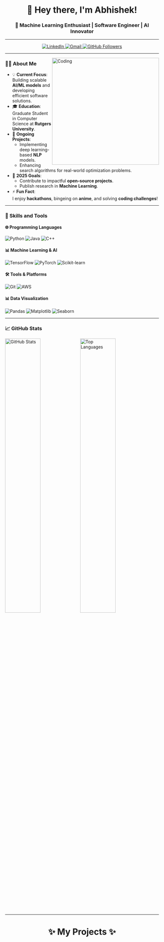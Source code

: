 <h1 align="center">👋 Hey there, I'm Abhishek!</h1>
<h3 align="center">🚀 Machine Learning Enthusiast | Software Engineer | AI Innovator</h3>

---

<p align="center">
  <a href="https://www.linkedin.com/in/abhishek-jani-21a570158/">
    <img src="https://img.shields.io/badge/LinkedIn-%230077B5.svg?style=for-the-badge&logo=linkedin&logoColor=white" alt="LinkedIn">
  </a>
  <a href="mailto:abhishekjani075@gmail.com">
    <img src="https://img.shields.io/badge/Gmail-D14836?style=for-the-badge&logo=gmail&logoColor=white" alt="Gmail">
  </a>
  <a href="https://github.com/abhishekjani123">
    <img src="https://img.shields.io/github/followers/abhishekjani123?style=for-the-badge&logo=github" alt="GitHub Followers">
  </a>
</p>

---

<img align="right" alt="Coding" width="350" src="https://media.giphy.com/media/bGgsc5mWoryfgKBx1u/giphy.gif" />
<!--<img align="right" alt="Coding" width="350" src="https://media.giphy.com/media/qgQUggAC3Pfv687qPC/giphy.gif" />-->

### 👨‍💻 About Me
- 💡 **Current Focus**:  
  Building scalable **AI/ML models** and developing efficient software solutions.  
- 🎓 **Education**:  
  Graduate Student in Computer Science at **Rutgers University**.  
- 🔭 **Ongoing Projects**:  
  - Implementing deep learning-based **NLP** models.  
  - Enhancing search algorithms for real-world optimization problems.  
- 🎯 **2025 Goals**:  
  - Contribute to impactful **open-source projects**.  
  - Publish research in **Machine Learning**.  
- ⚡ **Fun Fact**:  
  I enjoy **hackathons**, bingeing on **anime**, and solving **coding challenges**!  

---

### 🚀 Skills and Tools  

#### 🌐 Programming Languages  
<p align="left">
  <img src="https://img.shields.io/badge/Python-3670A0?style=for-the-badge&logo=python&logoColor=ffdd54" alt="Python" />
  <img src="https://img.shields.io/badge/Java-ED8B00?style=for-the-badge&logo=java&logoColor=white" alt="Java" />
  <img src="https://img.shields.io/badge/C%2B%2B-00599C?style=for-the-badge&logo=cplusplus&logoColor=white" alt="C++" />
</p>

#### 📊 Machine Learning & AI  
<p align="left">
  <img src="https://img.shields.io/badge/TensorFlow-FF6F00?style=for-the-badge&logo=tensorflow&logoColor=white" alt="TensorFlow" />
  <img src="https://img.shields.io/badge/PyTorch-EE4C2C?style=for-the-badge&logo=pytorch&logoColor=white" alt="PyTorch" />
  <img src="https://img.shields.io/badge/Scikit--Learn-F7931E?style=for-the-badge&logo=scikit-learn&logoColor=white" alt="Scikit-learn" />
</p>

#### 🛠️ Tools & Platforms  
<p align="left">
  <img src="https://img.shields.io/badge/Git-F05032?style=for-the-badge&logo=git&logoColor=white" alt="Git" />
  <img src="https://img.shields.io/badge/Amazon_AWS-232F3E?style=for-the-badge&logo=amazon-aws&logoColor=white" alt="AWS" />
</p>

#### 📊 Data Visualization  
<p align="left">
  <img src="https://img.shields.io/badge/Pandas-150458?style=for-the-badge&logo=pandas&logoColor=white" alt="Pandas" />
  <img src="https://img.shields.io/badge/Matplotlib-2C5A7B?style=for-the-badge&logo=matplotlib&logoColor=white" alt="Matplotlib" />
  <img src="https://img.shields.io/badge/Seaborn-3776AB?style=for-the-badge&logo=python&logoColor=white" alt="Seaborn" />
</p>

---

### 📈 GitHub Stats  

<p align="left">
  <img src="https://github-readme-stats.vercel.app/api?username=abhishekjani123&show_icons=true&theme=radical" alt="GitHub Stats" width="48%" /> 
  <img src="https://github-readme-stats.vercel.app/api/top-langs/?username=abhishekjani123&layout=compact&theme=radical" alt="Top Languages" width="48%" />
</p>

---

<p>
  <h1 align="center"><b>✨ My Projects ✨</b></h1>
</p>
 



